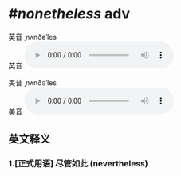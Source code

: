 # ***\#nonetheless*** adv
英音 ˌnʌnðəˈles  
英音
<audio src="./media/nonetheless1_AAC.aac" controls="controls"></audio>

美音 ˌnʌnðəˈles  
美音
<audio src="./media/nonetheless2_AAC.aac" controls="controls"></audio>



  

英文释义
---
### 1.**[正式用语] 尽管如此 (nevertheless)**  


